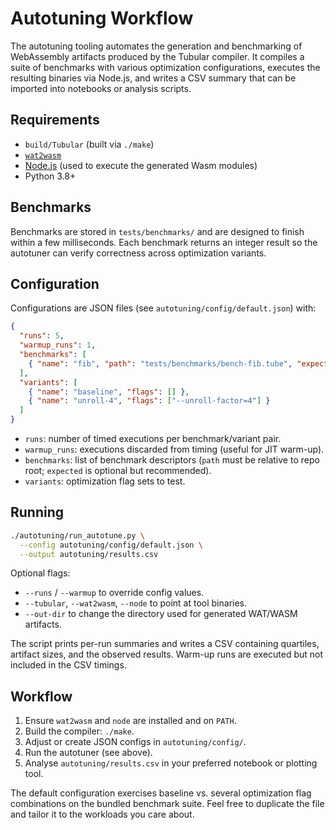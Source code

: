 # Autotuning Workflow

The autotuning tooling automates the generation and benchmarking of WebAssembly
artifacts produced by the Tubular compiler. It compiles a suite of benchmarks
with various optimization configurations, executes the resulting binaries via
Node.js, and writes a CSV summary that can be imported into notebooks or
analysis scripts.

## Requirements

- `build/Tubular` (built via `./make`)
- [`wat2wasm`](https://github.com/WebAssembly/wabt)
- [Node.js](https://nodejs.org/) (used to execute the generated Wasm modules)
- Python 3.8+

## Benchmarks

Benchmarks are stored in `tests/benchmarks/` and are designed to finish within a
few milliseconds. Each benchmark returns an integer result so the autotuner can
verify correctness across optimization variants.

## Configuration

Configurations are JSON files (see `autotuning/config/default.json`) with:

```json
{
  "runs": 5,
  "warmup_runs": 1,
  "benchmarks": [
    { "name": "fib", "path": "tests/benchmarks/bench-fib.tube", "expected": 6765 }
  ],
  "variants": [
    { "name": "baseline", "flags": [] },
    { "name": "unroll-4", "flags": ["--unroll-factor=4"] }
  ]
}
```

- `runs`: number of timed executions per benchmark/variant pair.
- `warmup_runs`: executions discarded from timing (useful for JIT warm-up).
- `benchmarks`: list of benchmark descriptors (`path` must be relative to repo
  root; `expected` is optional but recommended).
- `variants`: optimization flag sets to test.

## Running

```bash
./autotuning/run_autotune.py \
  --config autotuning/config/default.json \
  --output autotuning/results.csv
```

Optional flags:

- `--runs` / `--warmup` to override config values.
- `--tubular`, `--wat2wasm`, `--node` to point at tool binaries.
- `--out-dir` to change the directory used for generated WAT/WASM artifacts.

The script prints per-run summaries and writes a CSV containing quartiles,
artifact sizes, and the observed results. Warm-up runs are executed but not
included in the CSV timings.

## Workflow

1. Ensure `wat2wasm` and `node` are installed and on `PATH`.
2. Build the compiler: `./make`.
3. Adjust or create JSON configs in `autotuning/config/`.
4. Run the autotuner (see above).
5. Analyse `autotuning/results.csv` in your preferred notebook or plotting tool.

The default configuration exercises baseline vs. several optimization flag
combinations on the bundled benchmark suite. Feel free to duplicate the file
and tailor it to the workloads you care about.
